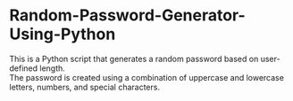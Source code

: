 # Random-Password-Generator-Using-Python
This is a Python script that generates a random password based on user-defined length. 
<br>
The password is created using a combination of uppercase and lowercase letters, numbers, and special characters.
